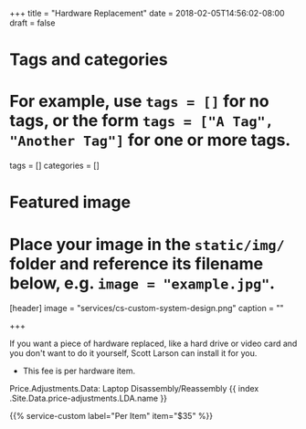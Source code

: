 +++
title = "Hardware Replacement"
date = 2018-02-05T14:56:02-08:00
draft = false

# Tags and categories
# For example, use `tags = []` for no tags, or the form `tags = ["A Tag", "Another Tag"]` for one or more tags.
tags = []
categories = []

# Featured image
# Place your image in the `static/img/` folder and reference its filename below, e.g. `image = "example.jpg"`.
[header]
image = "services/cs-custom-system-design.png"
caption = ""

+++
<p>If you want a piece of hardware replaced, like a hard drive or video card and you don't want to do it yourself, Scott Larson can install it for you.</p>
<ul>
<li>This fee is per hardware item.</li>
</ul>

Price.Adjustments.Data: Laptop Disassembly/Reassembly
{{ index .Site.Data.price-adjustments.LDA.name }}

{{% service-custom label="Per Item" item="$35" %}}